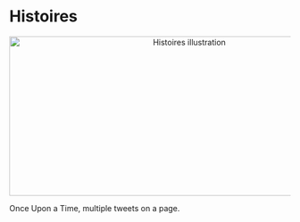 # Histoires

<p align="center"><img width="629" height="286" alt="Histoires illustration" src="http://scri.ch/mu3.png"></p>

Once Upon a Time, multiple tweets on a page.
